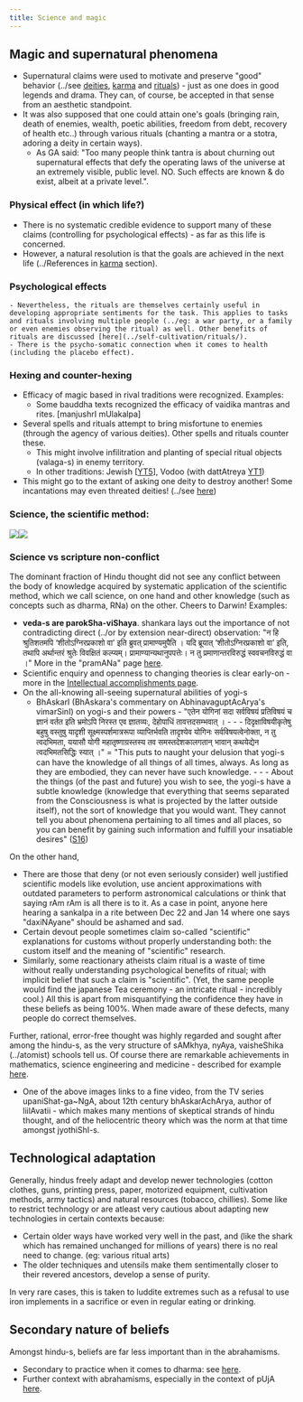 ```yaml
---
title: Science and magic
---
```


## Magic and supernatural phenomena

- Supernatural claims were used to motivate and preserve "good" behavior (../see [deities](deva/index/), [karma](../Rta/) and [rituals](../../self-cultivation/rituals/)) \- just as one does in good legends and drama. They can, of course, be accepted in that sense from an aesthetic standpoint.  
- It was also supposed that one could attain one's goals (bringing rain, death of enemies, wealth, poetic abilities, freedom from debt, recovery of health etc..) through various rituals (chanting a mantra or a stotra, adoring a deity in certain ways).
  -  As GA said: "Too many people think tantra is about churning out supernatural effects that defy the operating laws of the universe at an extremely visible, public level. NO. Such effects are known & do exist, albeit at a private level.".

### Physical effect (in which life?)
- There is no systematic credible evidence to support many of these claims (controlling for psychological effects) - as far as this life is concerned.
- However, a natural resolution is that the goals are achieved in the next life (../References in [karma](Rta/) section).

### Psychological effects
    - Nevertheless, the rituals are themselves certainly useful in developing appropriate sentiments for the task. This applies to tasks and rituals involving multiple people (../eg: a war party, or a family or even enemies observing the ritual) as well. Other benefits of rituals are discussed [here](../self-cultivation/rituals/).
    - There is the psycho-somatic connection when it comes to health (including the placebo effect).

### Hexing and counter-hexing
- Efficacy of magic based in rival traditions were recognized. Examples:
    - Some bauddha texts recognized the efficacy of vaidika mantras and rites. \[manjushrI mUlakalpa\]
- Several spells and rituals attempt to bring misfortune to enemies (through the agency of various deities). Other spells and rituals counter these.
    - This might involve infilitration and planting of special ritual objects (valaga-s) in enemy territory.
    - In other traditions: Jewish \[[YT5](https://www.youtube.com/watch?v=BpXVt0kQwgY&app=desktop)\], Vodoo (with dattAtreya [YT1](https://youtu.be/Qd5kcqJPm1E?t=120))  
- This might go to the extant of asking one deity to destroy another! Some incantations may even threated deities! (../see [here](../self-cultivation/rituals/))  


### Science, the scientific method:

[![](http://upload.wikimedia.org/wikipedia/commons/thumb/9/9e/Milky_Way_IR_Spitzer.jpg/300px-Milky_Way_IR_Spitzer.jpg)](http://www.youtube.com/watch?v=3BJHJnlELEU)[![](http://img.youtube.com/vi/3BJHJnlELEU/0.jpg)](http://www.youtube.com/watch?v=3BJHJnlELEU)  

### Science vs scripture non-conflict

The dominant fraction of Hindu thought did not see any conflict between the body of knowledge acquired by systematic application of the scientific method, which we call science, on one hand and other knowledge (such as concepts such as dharma, RNa) on the other. Cheers to Darwin! Examples:

- **veda-s are parokSha-viShaya**. shankara lays out the importance of not contradicting direct (../or by extension near-direct) observation: "न हि श्रुतिशतमपि ‘शीतोऽग्निरप्रकाशो वा’ इति ब्रुवत् प्रामाण्यमुपैति । यदि ब्रूयात् ‘शीतोऽग्निरप्रकाशो वा’ इति, तथापि अर्थान्तरं श्रुतेः विवक्षितं कल्प्यम्। प्रामाण्यान्यथानुपपत्तेः। न तु प्रमाणान्तरविरुद्धं स्ववचनविरुद्धं वा ।" More in the "pramANa" page [here](../bases/books/index/).
- Scientific enquiry and openness to changing theories is clear early-on - more in the [Intellectual accomplishments page](../../social-cultivation/intellect-sentiment/).
- On the all-knowing all-seeing supernatural abilities of yogi-s
    - BhAskarI (BhAskara's commentary on AbhinavaguptAcArya's vimarSinI) on yogi-s and their powers - "एतेन योगिनां सदा सर्वविषयं प्रतिविषयं च ज्ञानं वर्तत इति भ्रमोऽपि निरस्त एव ज्ञातव्यः, देहोपाधिं तावत्तदसम्भवात् । - - - दिदृक्षाविषयीकृतेषु बहुषु वस्तुषु यादृशी सूक्ष्मस्पर्शमात्ररूपा व्याप्तिर्भवति तादृश्येव योगिनः सर्वविषयत्वेनोक्ता, न तु त्वदभिमता, ययासौ योगी महातृष्णाग्रस्तस्य तव समस्तदेशकालगतान् भावान् कथयेद्येन त्वदभिमतसिद्धिः स्यात् ।" = "This puts to naught your delusion that yogi-s can have the knowledge of all things of all times, always. As long as they are embodied, they can never have such knowledge. - - - About the things (of the past and future) you wish to see, the yogi-s have a subtle knowledge (knowledge that everything that seems separated from the Consciousness is what is projected by the latter outside itself), not the sort of knowledge that you would want. They cannot tell you about phenomena pertaining to all times and all places, so you can benefit by gaining such information and fulfill your insatiable desires" ([S16](https://www.facebook.com/shankar.rajaraman.5/posts/10211176164429752))

  
On the other hand,  

- There are those that deny (or not even seriously consider) well justified scientific models like evolution, use ancient approximations with outdated parameters to perform astronomical calculations or think that saying rAm rAm is all there is to it. As a case in point, anyone here hearing a sankalpa in a rite between Dec 22 and Jan 14 where one says "daxiNAyane" should be ashamed and sad.
- Certain devout people sometimes claim so-called "scientific" explanations for customs without properly understanding both: the custom itself and the meaning of "scientific" research.
- Similarly, some reactionary atheists claim ritual is a waste of time without really understanding psychological benefits of ritual; with implicit belief that such a claim is "scientific". (Yet, the same people would find the japanese Tea ceremony - an intricate ritual - incredibly cool.) All this is apart from misquantifying the confidence they have in these beliefs as being 100%. When made aware of these defects, many people do correct themselves.

Further, rational, error-free thought was highly regarded and sought after among the hindu-s, as the very structure of sAMkhya, nyAya, vaisheShika (../atomist) schools tell us. Of course there are remarkable achievements in mathematics, science engineering and medicine - described for example [here](../social-cultivation/intellect-sentiment/).  

- One of the above images links to a fine video, from the TV series upaniShat-ga~NgA, about 12th century bhAskarAchArya, author of liilAvatii - which makes many mentions of skeptical strands of hindu thought, and of the heliocentric theory which was the norm at that time amongst jyothiShI-s.

## Technological adaptation

Generally, hindus freely adapt and develop newer technologies (cotton clothes, guns, printing press, paper, motorized equipment, cultivation methods, army tactics) and natural resources (tobacco, chillies). Some like to restrict technology or are atleast very cautious about adapting new technologies in certain contexts because:

- Certain older ways have worked very well in the past, and (like the shark which has remained unchanged for millions of years) there is no real need to change. (eg: various ritual arts)
- The older techniques and utensils make them sentimentally closer to their revered ancestors, develop a sense of purity.

In very rare cases, this is taken to luddite extremes such as a refusal to use iron implements in a sacrifice or even in regular eating or drinking.

  

## Secondary nature of beliefs

Amongst hindu-s, beliefs are far less important than in the abrahamisms.

- Secondary to practice when it comes to dharma: see [here](../../social-cultivation/dharma/).
- Further context with abrahamisms, especially in the context of pUjA [here](../../rivals/abe-disease/abe-disease/).